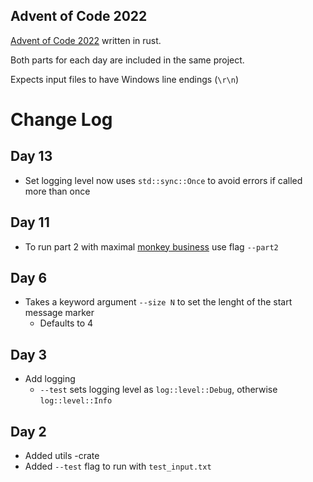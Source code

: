 Advent of Code 2022
-------------------
[Advent of Code 2022](https://adventofcode.com/2022) written in rust.

Both parts for each day are included in the same project.

Expects input files to have Windows line endings (`\r\n`)

# Change Log

## Day 13
- Set logging level now uses `std::sync::Once` to avoid errors if called more than once

## Day 11
- To run part 2 with maximal [monkey business](https://www.youtube.com/watch?v=-g5cdzQIqJM) use flag `--part2`

## Day 6
- Takes a keyword argument `--size N` to set the lenght of the start message marker
    - Defaults to 4

## Day 3
- Add logging
    - `--test` sets logging level as `log::level::Debug`, otherwise `log::level::Info`

## Day 2
- Added utils -crate
- Added `--test` flag to run with `test_input.txt`
